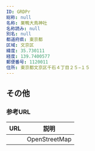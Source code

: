```yaml
---
ID: GRDPr
総称: null
名称: 巣鴨大鳥神社
名称読み: null
別名: null
都道府県: 東京都
区域: 文京区
緯度: 35.730111
経度: 139.7400577
郵便番号: 1120011
住所: 東京都文京区千石４丁目２５−１５
---
```


## その他

### 参考URL

| URL | 説明          |
| --- | ------------- |
|     | OpenStreetMap |
